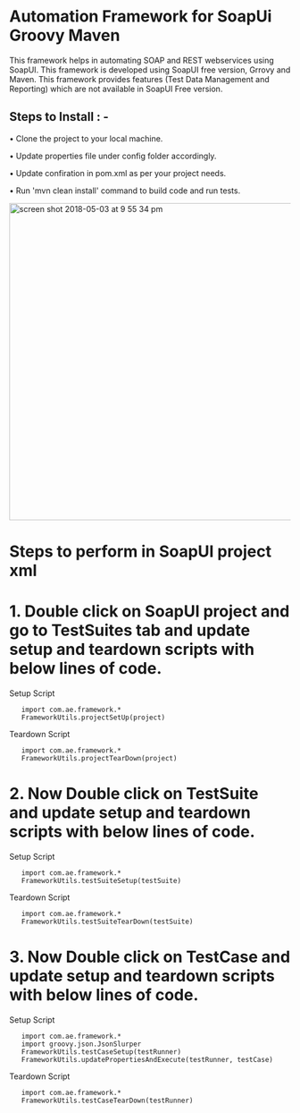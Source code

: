 # Automation Framework for SoapUi Groovy Maven
This framework helps in automating SOAP and REST webservices using SoapUI. This framework is developed using SoapUI free version, Grrovy and Maven. This framework provides features (Test Data Management and Reporting) which are not available in SoapUI Free version.

## Steps to Install : -
•	Clone the project to your local machine.

•	Update properties file under config folder accordingly.

•	Update confiration in pom.xml as per your project needs.

•	Run 'mvn clean install' command to build code and run tests.


<img width="567" alt="screen shot 2018-05-03 at 9 55 34 pm" src="https://user-images.githubusercontent.com/14148321/39575127-caedfe3e-4f1c-11e8-9af3-c913df3ffc2f.png">

# Steps to perform in SoapUI project xml

# 1. Double click on SoapUI project and go to TestSuites tab and update setup and teardown scripts with below lines of code.

   Setup Script
   
       import com.ae.framework.*
       FrameworkUtils.projectSetUp(project)
       
   Teardown Script
   
       import com.ae.framework.*
       FrameworkUtils.projectTearDown(project)
       

# 2. Now Double click on TestSuite and update setup and teardown scripts with below lines of code.

Setup Script

       import com.ae.framework.*
       FrameworkUtils.testSuiteSetup(testSuite)
       
   Teardown Script
   
       import com.ae.framework.*
       FrameworkUtils.testSuiteTearDown(testSuite)
       
       
# 3. Now Double click on TestCase and update setup and teardown scripts with below lines of code.

Setup Script

       import com.ae.framework.*
       import groovy.json.JsonSlurper
       FrameworkUtils.testCaseSetup(testRunner)
       FrameworkUtils.updatePropertiesAndExecute(testRunner, testCase) 
       
   Teardown Script
   
       import com.ae.framework.*
       FrameworkUtils.testCaseTearDown(testRunner)
       
       
